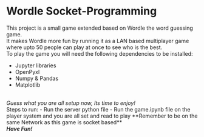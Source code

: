 # Wordle Socket-Programming

This project is a small game extended based on Wordle the word guessing game.<br>
It makes Wordle more fun by running it as a LAN based multiplayer game where upto 50 people can play at once to see who is the best.
<br>
To play the game you will need the following dependencies to be installed:
- Jupyter libraries
- OpenPyxl
- Numpy & Pandas
- Matplotlib
<br>
<i>Guess what you are all setup now, Its time to enjoy!</i>
<br>
Steps to run:
- Run the server python file
- Run the game.ipynb file on the player system and you are all set and read to play
**Remember to be on the same Network as this game is socket based**
<br>
<i><b>Have Fun!</b></i>
